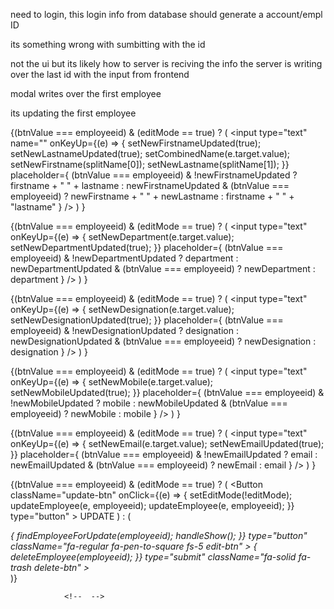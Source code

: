 need to login, this login info from database should generate a account/empl ID

its something wrong with sumbitting with the id

not the ui but its likely how to server is reciving the info
the server is writing over the last id with the input from frontend

modal writes over the first employee

its updating the first employee

<!--
loading errors
 -->

<!-- NEED TO MAKE MODAL ABSOLUTE TO BODY ELEMENT:
    The modal element will need to be the child of the body
    the modal will have to get info from the  project card somehow
        we can add the modal to the app section and only show modal when its clikcked
        but how will the information from the card get to the modal?

PROJECTS DASH
  // for each project we are getting a department
  // we want to get all of the employees that have the same dept as the project department
  //     filter through the employees and return all employees that have the same department as the current project


 -->

 <!-- 
 (Project Card)
    when we click the project edit button, the button sets project with all info thats on card currently  (fn given by all projects)
(all projects)
    then the state for that card is passed into the modal 
(project modal)
    want to set new values in the update button so it can get passed to the project update function in all projects

    the new title is coming from the projectmodal set state in (all projects)
 
 The title states and update states should be in project modal
 the project modal can then set all of the states and transfer back into project card (as props) and all projects project set state when save is clicked
 
 edit project button, when clicked, the option panel goes away
 
 
 when i hit edit, it gets all info from card
 when i change 1 field, it sets the proj to update to that updated field and whatever was in the handle proj state when the module was first loaded

 so when we load the module, we need to populate with everything that was sent to the server

 when i change 1 field and update, everything else clears and is undefined


 for each input change we are getting everything from the project to update (whic is empty on load) and setting new field
    we need to populate the project info for modal when we handle project to updates

UPDATE PROJECT CARD STATE
    we need to update the projects state when the update btn is clicked so the changes show immediately and not only on refresh

    find the project id that matches projectto update id then set projects with the project to update
    
 
 
 
 
 
 
 
 
 
 
 
 
 
 
 
 
 
 
 
 
 
 
 
 
 
 
 
 
 
 
 
 
 
 
 
 
 
 
 
 
 
 
 
 
 
 
 
 
 
 
 
 
 
 
 
 
 
 
 
 
 
 
 
 
 
 
 
  -->

{(btnValue === employeeid) & (editMode == true) ? (
<input
type="text"
name=""
onKeyUp={(e) => {
setNewFirstnameUpdated(true);
setNewLastnameUpdated(true);
setCombinedName(e.target.value);
setNewFirstname(splitName[0]);
setNewLastname(splitName[1]);
}}
placeholder={
(btnValue === employeeid) & !newFirstnameUpdated
? firstname + " " + lastname
: newFirstnameUpdated & (btnValue === employeeid)
? newFirstname + " " + newLastname
: firstname + " " + "lastname"
}
/>
)
}

<!--  -->

{(btnValue === employeeid) & (editMode == true) ? (
<input
type="text"
onKeyUp={(e) => {
setNewDepartment(e.target.value);
setNewDepartmentUpdated(true);
}}
placeholder={
(btnValue === employeeid) & !newDepartmentUpdated
? department
: newDepartmentUpdated & (btnValue === employeeid)
? newDepartment
: department
}
/>
)
}

<!--  -->

{(btnValue === employeeid) & (editMode == true) ? (
<input
type="text"
onKeyUp={(e) => {
setNewDesignation(e.target.value);
setNewDesignationUpdated(true);
}}
placeholder={
(btnValue === employeeid) & !newDesignationUpdated
? designation
: newDesignationUpdated & (btnValue === employeeid)
? newDesignation
: designation
}
/>
)
}

<!--  -->

{(btnValue === employeeid) & (editMode == true) ? (
<input
type="text"
onKeyUp={(e) => {
setNewMobile(e.target.value);
setNewMobileUpdated(true);
}}
placeholder={
(btnValue === employeeid) & !newMobileUpdated
? mobile
: newMobileUpdated & (btnValue === employeeid)
? newMobile
: mobile
}
/>
)
}

<!--  -->

{(btnValue === employeeid) & (editMode == true) ? (
<input
type="text"
onKeyUp={(e) => {
setNewEmail(e.target.value);
setNewEmailUpdated(true);
}}
placeholder={
(btnValue === employeeid) & !newEmailUpdated
? email
: newEmailUpdated & (btnValue === employeeid)
? newEmail
: email
}
/>
)
}

<!-- BTNS FUNCTIONALITY -->

{(btnValue === employeeid) & (editMode == true) ? (
<Button
className="update-btn"
onClick={(e) => {
setEditMode(!editMode);
updateEmployee(e, employeeid);
updateEmployee(e, employeeid);
}}
type="button" >
UPDATE
</Button>
) : (

<div className="form-btns">
<i
onClick={(e) => {
findEmployeeForUpdate(employeeid);
handleShow();
}}
type="button"
className="fa-regular fa-pen-to-square fs-5 edit-btn" ></i>
<i
onClick={() => {
deleteEmployee(employeeid);
}}
type="submit"
className="fa-solid fa-trash delete-btn" ></i>
</div>
)}

                <!--  -->
